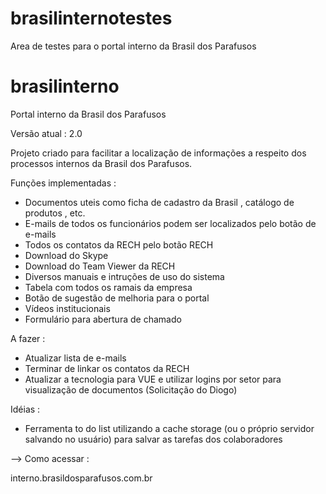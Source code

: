 # brasilinternotestes
 Area de testes para o portal interno da Brasil dos Parafusos


# brasilinterno
Portal interno da Brasil dos Parafusos

Versão atual : 2.0

Projeto criado para facilitar a localização de informações a respeito dos processos internos da Brasil dos Parafusos.

Funções implementadas :

- Documentos uteis como ficha de cadastro da Brasil , catálogo de produtos , etc.
- E-mails de todos os funcionários podem ser localizados pelo botão de e-mails
- Todos os contatos da RECH pelo botão RECH
- Download do Skype 
- Download do Team Viewer da RECH 
- Diversos manuais e intruções de uso do sistema 
- Tabela com todos os ramais da empresa
- Botão de sugestão de melhoria para o portal
- Vídeos institucionais
- Formulário para abertura de chamado


A fazer :

- Atualizar lista de e-mails
- Terminar de linkar os contatos da RECH
- Atualizar a tecnologia para VUE e utilizar logins por setor para visualização de documentos (Solicitação do Diogo)
  

Idéias :

- Ferramenta to do list utilizando a cache storage (ou o próprio servidor salvando no usuário) para salvar as tarefas dos colaboradores




--> Como acessar :

interno.brasildosparafusos.com.br
